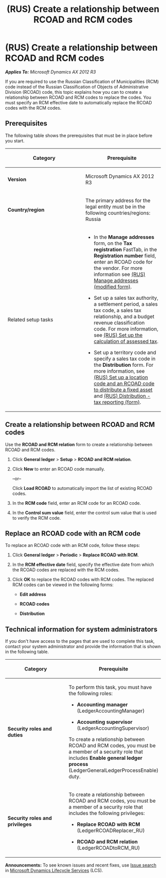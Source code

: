 ﻿---
title: (RUS) Create a relationship between RCOAD and RCM codes
TOCTitle: (RUS) Create a relationship between RCOAD and RCM codes
ms:assetid: d7184331-e996-4c0f-9678-37f95c9542cf
ms:mtpsurl: https://technet.microsoft.com/en-us/library/Dn788797(v=AX.60)
ms:contentKeyID: 62518195
ms.date: 06/27/2014
mtps_version: v=AX.60
f1_keywords:
- RCOAD code
- Classes.LedgerRCOADReplacer_RU
- Forms.LedgerRCOADtoRCM_RU
- RCOAD
- RCM code
- RCM
---

# (RUS) Create a relationship between RCOAD and RCM codes 


_**Applies To:** Microsoft Dynamics AX 2012 R3_

If you are required to use the Russian Classification of Municipalities (RCM) code instead of the Russian Classification of Objects of Administrative Division (RCOAD) code, this topic explains how you can to create a relationship between RCOAD and RCM codes to replace the codes. You must specify an RCM effective date to automatically replace the RCOAD codes with the RCM codes.

## Prerequisites

The following table shows the prerequisites that must be in place before you start.

<table>
<colgroup>
<col style="width: 50%" />
<col style="width: 50%" />
</colgroup>
<thead>
<tr class="header">
<th><p>Category</p></th>
<th><p>Prerequisite</p></th>
</tr>
</thead>
<tbody>
<tr class="odd">
<td><p><strong>Version</strong></p></td>
<td><p>Microsoft Dynamics AX 2012 R3</p></td>
</tr>
<tr class="even">
<td><p><strong>Country/region</strong></p></td>
<td><p>The primary address for the legal entity must be in the following countries/regions: Russia</p></td>
</tr>
<tr class="odd">
<td><p>Related setup tasks</p></td>
<td><ul>
<li><p>In the <strong>Manage addresses</strong> form, on the <strong>Tax registration</strong> FastTab, in the <strong>Registration number</strong> field, enter an RCOAD code for the vendor. For more information see <a href="https://technet.microsoft.com/en-us/library/jj733401(v=ax.60)">(RUS) Manage addresses (modified form)</a>.</p></li>
<li><p>Set up a sales tax authority, a settlement period, a sales tax code, a sales tax relationship, and a budget revenue classification code. For more information, see <a href="rus-set-up-the-calculation-of-assessed-tax.md">(RUS) Set up the calculation of assessed tax</a>.</p></li>
<li><p>Set up a territory code and specify a sales tax code in the <strong>Distribution</strong> form. For more information, see <a href="rus-set-up-a-location-code-and-an-rcoad-code-to-distribute-a-fixed-asset.md">(RUS) Set up a location code and an RCOAD code to distribute a fixed asset</a> and <a href="https://technet.microsoft.com/en-us/library/jj853238(v=ax.60)">(RUS) Distribution - tax reporting (form)</a>.</p></li>
</ul></td>
</tr>
</tbody>
</table>


## Create a relationship between RCOAD and RCM codes

Use the **RCOAD and RCM relation** form to create a relationship between RCOAD and RCM codes.

1.  Click **General ledger** \> **Setup** \> **RCOAD and RCM relation**.

2.  Click **New** to enter an RCOAD code manually.
    
    –or–
    
    Click **Load RCOAD** to automatically import the list of existing RCOAD codes.

3.  In the **RCM code** field, enter an RCM code for an RCOAD code.

4.  In the **Control sum value** field, enter the control sum value that is used to verify the RCM code.

## Replace an RCOAD code with an RCM code

To replace an RCOAD code with an RCM code, follow these steps:

1.  Click **General ledger** \> **Periodic** \> **Replace RCOAD with RCM**.

2.  In the **RCM effective date** field, specify the effective date from which the RCOAD codes are replaced with the RCM codes.

3.  Click **OK** to replace the RCOAD codes with RCM codes. The replaced RCM codes can be viewed in the following forms:
    
      - **Edit address**
    
      - **RCOAD codes**
    
      - **Distribution**

## Technical information for system administrators

If you don't have access to the pages that are used to complete this task, contact your system administrator and provide the information that is shown in the following table.

<table>
<colgroup>
<col style="width: 50%" />
<col style="width: 50%" />
</colgroup>
<thead>
<tr class="header">
<th><p>Category</p></th>
<th><p>Prerequisite</p></th>
</tr>
</thead>
<tbody>
<tr class="odd">
<td><p><strong>Security roles and duties</strong></p></td>
<td><p>To perform this task, you must have the following roles:</p>
<ul>
<li><p><strong>Accounting manager</strong> (LedgerAccountingManager)</p></li>
<li><p><strong>Accounting supervisor</strong> (LedgerAccountingSupervisor)</p></li>
</ul>
<p>To create a relationship between RCOAD and RCM codes, you must be a member of a security role that includes <strong>Enable general ledger process</strong> (LedgerGeneralLedgerProcessEnable) duty.</p></td>
</tr>
<tr class="even">
<td><p><strong>Security roles and privileges</strong></p></td>
<td><p>To create a relationship between RCOAD and RCM codes, you must be a member of a security role that includes the following privileges:</p>
<ul>
<li><p><strong>Replace RCOAD with RCM</strong> (LedgerRCOADReplacer_RU)</p></li>
<li><p><strong>RCOAD and RCM relation</strong> (LedgerRCOADtoRCM_RU)</p></li>
</ul></td>
</tr>
</tbody>
</table>

  
**Announcements:** To see known issues and recent fixes, use [Issue search](http://go.microsoft.com/fwlink/?linkid=389258) in [Microsoft Dynamics Lifecycle Services](http://go.microsoft.com/fwlink/?linkid=306505) (LCS).


